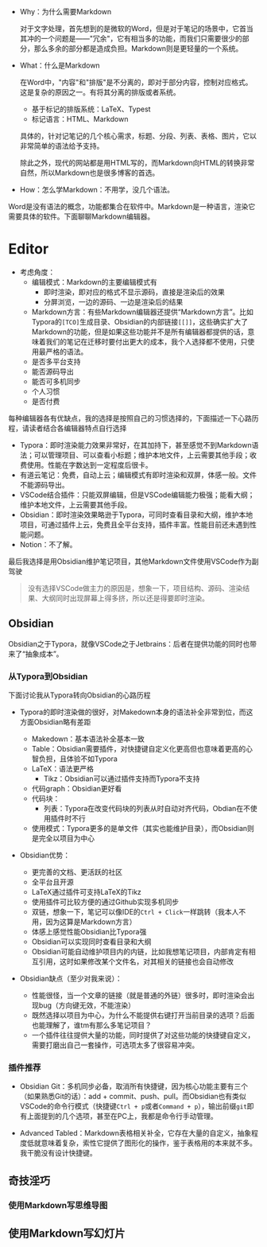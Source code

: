 + Why：为什么需要Markdown

	对于文字处理，首先想到的是微软的Word，但是对于笔记的场景中，它首当其冲的一个问题是——"冗余"，它有相当多的功能，而我们只需要很少的部分，那么多余的部分都是造成负担。Markdown则是更轻量的一个系统。

+ What：什么是Markdown

	在Word中，"内容"和"排版"是不分离的，即对于部分内容，控制对应格式。这是复杂的原因之一。有将其分离的排版或者系统。

	+ 基于标记的排版系统：LaTeX、Typest
	+ 标记语言：HTML、Markdown

	具体的，针对记笔记的几个核心需求，标题、分段、列表、表格、图片，它以非常简单的语法给予支持。

	除此之外，现代的网站都是用HTML写的，而Markdown向HTML的转换非常自然，所以Markdown也是很多博客的首选。

+ How：怎么学Markdown：不用学，没几个语法。

Word是没有语法的概念，功能都集合在软件中。Markdown是一种语言，渲染它需要具体的软件。下面聊聊Markdown编辑器。

# Editor

+ 考虑角度：
	+ 编辑模式：Markdown的主要编辑模式有
		+ 即时渲染，即对应的格式不显示源码，直接是渲染后的效果  
		+ 分屏浏览，一边的源码、一边是渲染后的结果
	+ Markdown方言：有些Markdown编辑器还提供“Markdown方言”。比如Typora的`[TCO]`生成目录、Obsidian的内部链接`[[]]`，这些确实扩大了Markdown的功能，但是如果这些功能并不是所有编辑器都提供的话，意味着我们的笔记在迁移时要付出更大的成本，我个人选择都不使用，只使用最严格的语法。
	+ 是否多平台支持
	+ 能否源码导出
	+ 能否可多机同步
	+ 个人习惯
	+ 是否付费

每种编辑器各有优缺点，我的选择是按照自己的习惯选择的，下面描述一下心路历程，请读者结合各编辑器特点自行选择

+ Typora：即时渲染能力效果非常好，在其加持下，甚至感觉不到Markdown语法；可以管理项目、可以查看小标题；维护本地文件，上云需要其他手段；收费使用。性能在字数达到一定程度后很卡。
+ 有道云笔记：免费，自动上云；编辑模式有即时渲染和双屏，体感一般。文件不能源码导出。
+ VSCode结合插件：只能双屏编辑，但是VSCode编辑能力极强；能看大纲；维护本地文件，上云需要其他手段。
+ Obsidian：即时渲染效果略逊于Typora，可同时查看目录和大纲，维护本地项目，可通过插件上云，免费且全平台支持，插件丰富。性能目前还未遇到性能问题。
+ Notion：不了解。

最后我选择是用Obsidian维护笔记项目，其他Markdown文件使用VSCode作为副驾驶
>没有选择VSCode做主力的原因是，想象一下，项目结构、源码、渲染结果、大纲同时出现屏幕上得多挤，所以还是得要即时渲染。

## Obsidian
Obsidian之于Typora，就像VSCode之于Jetbrains：后者在提供功能的同时也带来了“抽象成本”。 

### 从Typora到Obsidian

下面讨论我从Typora转向Obsidian的心路历程

+ Typora的即时渲染做的很好，对Makedown本身的语法补全非常到位，而这方面Obsidian略有差距
	+ Makedown：基本语法补全基本一致
	+ Table：Obsidian需要插件，对快捷键自定义化更高但也意味着更高的心智负担，且体验不如Typora
	+ LaTeX：语法更严格
		+ Tikz：Obsidian可以通过插件支持而Typora不支持
	+ 代码graph：Obsidian更好看
	+ 代码块：
		+ 列表：Typora在改变代码块的列表从时自动对齐代码，Obdian在不使用插件时不行
	+ 使用模式：Typora更多的是单文件（其实也能维护目录），而Obsidian则是完全以项目为中心

+ Obsidian优势：
	+ 更完善的文档、更活跃的社区
	+ 全平台且开源
	+ LaTeX通过插件可支持LaTeX的Tikz
	+ 使用插件可比较方便的通过Github实现多机同步
	+ 双链，想象一下，笔记可以像IDE的`Ctrl + Click`一样跳转（我本人不用，因为这算是Markdown方言）
	+ 体感上感觉性能Obsidian比Typora强
	+ Obsidian可以实现同时查看目录和大纲
	+ Obsidian可能自动维护项目内的内链，比如我想笔记项目，内部肯定有相互引用，这时如果修改某个文件名，对其相关的链接也会自动修改

+ Obsidian缺点（至少对我来说）：
	+ 性能很怪，当一个文章的链接（就是普通的外链）很多时，即时渲染会出现bug（方向键无效，不能渲染）
	+ 既然选择以项目为中心，为什么不能提供右键打开当前目录的选项？后面也能理解了，谁tm有那么多笔记项目？
	+ 一个插件往往提供大量的功能，同时提供了对这些功能的快捷键自定义，需要打磨出自己一套操作，可选项太多了很容易冲突。

### 插件推荐

+ Obsidian Git：多机同步必备，取消所有快捷键，因为核心功能主要有三个（如果熟悉Git的话）：add + commit、push、pull。而Obsidian也有类似VSCode的命令行模式（快捷键`Ctrl + p`或者`Command + p`），输出前缀`git`即有上面提到的几个选项，甚至在PC上，我都是命令行手动管理。

+ Advanced Tabled：Markdown表格相关补全，它存在大量的自定义，抽象程度低就意味着复杂，索性它提供了图形化的操作，鉴于表格用的本来就不多。我干脆没有设计快捷键。

## 奇技淫巧

### 使用Markdown写思维导图

[](./Mind-Map.md)

## 使用Markdown写幻灯片

[](./slide.md)
